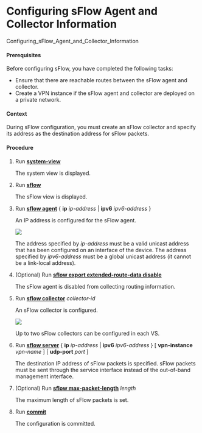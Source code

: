Configuring sFlow Agent and Collector Information
=================================================

Configuring_sFlow_Agent_and_Collector_Information

#### Prerequisites

Before configuring sFlow, you have completed the following tasks:

* Ensure that there are reachable routes between the sFlow agent and collector.
* Create a VPN instance if the sFlow agent and collector are deployed on a private network.

#### Context

During sFlow configuration, you must create an sFlow collector and specify its address as the destination address for sFlow packets.


#### Procedure

1. Run [**system-view**](cmdqueryname=system-view)
   
   
   
   The system view is displayed.
2. Run [**sflow**](cmdqueryname=sflow)
   
   
   
   The sFlow view is displayed.
3. Run [**sflow agent**](cmdqueryname=sflow+agent) { **ip** *ip-address* | **ipv6** *ipv6-address* }
   
   
   
   An IP address is configured for the sFlow agent.
   
   
   
   ![](../../../../public_sys-resources/note_3.0-en-us.png) 
   
   The address specified by *ip-address* must be a valid unicast address that has been configured on an interface of the device. The address specified by *ipv6-address* must be a global unicast address (it cannot be a link-local address).
4. (Optional) Run [**sflow export extended-route-data disable**](cmdqueryname=sflow+export+extended-route-data+disable)
   
   
   
   The sFlow agent is disabled from collecting routing information.
5. Run [**sflow collector**](cmdqueryname=sflow+collector) *collector-id*
   
   
   
   An sFlow collector is configured.
   
   
   
   ![](../../../../public_sys-resources/note_3.0-en-us.png) 
   
   Up to two sFlow collectors can be configured in each VS.
6. Run [**sflow server**](cmdqueryname=sflow+server) { **ip** *ip-address* | **ipv6** *ipv6-address* } [ **vpn-instance** *vpn-name* ] [ **udp-port** *port* ]
   
   
   
   The destination IP address of sFlow packets is specified. sFlow packets must be sent through the service interface instead of the out-of-band management interface.
7. (Optional) Run [**sflow max-packet-length**](cmdqueryname=sflow+max-packet-length) *length*
   
   
   
   The maximum length of sFlow packets is set.
8. Run [**commit**](cmdqueryname=commit)
   
   
   
   The configuration is committed.